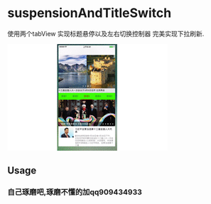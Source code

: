 # suspensionAndTitleSwitch
使用两个tabView 实现标题悬停以及左右切换控制器  完美实现下拉刷新.

![ScreenShot](titleHoverAndTitleSwitchVc.gif)

## Usage
### 自己琢磨吧,琢磨不懂的加qq909434933
